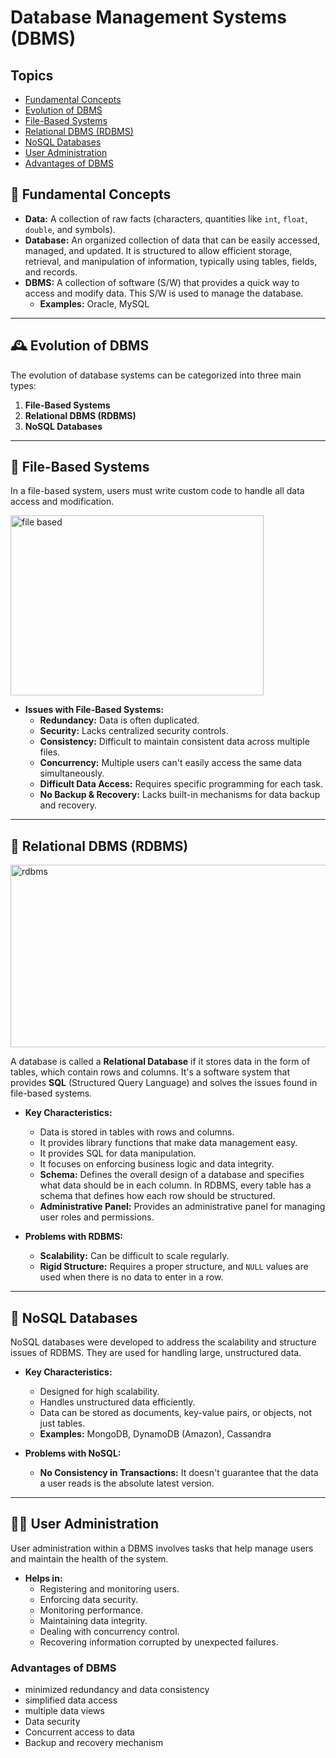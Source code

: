 # Database Management Systems (DBMS)

## Topics

  -   [Fundamental Concepts](./Introduction.md#-fundamental-concepts)
  -   [Evolution of DBMS](./Introduction.md#-evolution-of-dbms)
  -   [File-Based Systems](./Introduction.md#-file-based-systems)
  -   [Relational DBMS (RDBMS)](./Introduction.md#-relational-dbms-rdbms)
  -   [NoSQL Databases](./Introduction.md#-nosql-databases)
  -   [User Administration](./Introduction.md#-user-administration)
  -   [Advantages of DBMS](./Introduction.md#-advantages-of-dbms)

## 📖 Fundamental Concepts

* **Data:** A collection of raw facts (characters, quantities like `int`, `float`, `double`, and symbols).
* **Database:** An organized collection of data that can be easily accessed, managed, and updated. It is structured to allow efficient storage, retrieval, and manipulation of information, typically using tables, fields, and records.
* **DBMS:** A collection of software (S/W) that provides a quick way to access and modify data. This S/W is used to manage the database.
    * **Examples:** Oracle, MySQL

---

## 🕰️ Evolution of DBMS

The evolution of database systems can be categorized into three main types:

1.  **File-Based Systems**
2.  **Relational DBMS (RDBMS)**
3.  **NoSQL Databases**

---

## 📂 File-Based Systems

In a file-based system, users must write custom code to handle all data access and modification.

<img width="405" height="288" alt="file based" src="https://github.com/user-attachments/assets/c73f882f-7e82-4ad0-90c5-4ebd540d4a05" />

* **Issues with File-Based Systems:**
    * **Redundancy:** Data is often duplicated.
    * **Security:** Lacks centralized security controls.
    * **Consistency:** Difficult to maintain consistent data across multiple files.
    * **Concurrency:** Multiple users can't easily access the same data simultaneously.
    * **Difficult Data Access:** Requires specific programming for each task.
    * **No Backup & Recovery:** Lacks built-in mechanisms for data backup and recovery.

---

## 💾 Relational DBMS (RDBMS)

<img width="743" height="292" alt="rdbms" src="https://github.com/user-attachments/assets/dd911ee0-27b2-4d27-af2d-4afafb9dbade" />

A database is called a **Relational Database** if it stores data in the form of tables, which contain rows and columns. It's a software system that provides **SQL** (Structured Query Language) and solves the issues found in file-based systems.

* **Key Characteristics:**
    * Data is stored in tables with rows and columns.
    * It provides library functions that make data management easy.
    * It provides SQL for data manipulation.
    * It focuses on enforcing business logic and data integrity.
    * **Schema:** Defines the overall design of a database and specifies what data should be in each column. In RDBMS, every table has a schema that defines how each row should be structured.
    * **Administrative Panel:** Provides an administrative panel for managing user roles and permissions.

* **Problems with RDBMS:**
    * **Scalability:** Can be difficult to scale regularly.
    * **Rigid Structure:** Requires a proper structure, and `NULL` values are used when there is no data to enter in a row.

---

## 🚀 NoSQL Databases

NoSQL databases were developed to address the scalability and structure issues of RDBMS. They are used for handling large, unstructured data.

* **Key Characteristics:**
    * Designed for high scalability.
    * Handles unstructured data efficiently.
    * Data can be stored as documents, key-value pairs, or objects, not just tables.
    * **Examples:** MongoDB, DynamoDB (Amazon), Cassandra

* **Problems with NoSQL:**
    * **No Consistency in Transactions:** It doesn't guarantee that the data a user reads is the absolute latest version.

---

## 👨‍💼 User Administration

User administration within a DBMS involves tasks that help manage users and maintain the health of the system.

* **Helps in:**
    * Registering and monitoring users.
    * Enforcing data security.
    * Monitoring performance.
    * Maintaining data integrity.
    * Dealing with concurrency control.
    * Recovering information corrupted by unexpected failures.

### Advantages of DBMS

* minimized redundancy and data consistency
* simplified data access
* multiple data views
* Data security
* Concurrent access to data
* Backup and recovery mechanism